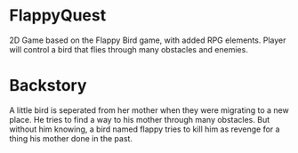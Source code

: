 # FlappyQuest
2D Game based on the Flappy Bird game, with added RPG elements. Player will control a bird that flies through many obstacles and enemies. 

# Backstory
A little bird is seperated from her mother when they were migrating to a new place. He tries to find a way to his mother through many obstacles. But without him knowing, a bird named flappy tries to kill him as revenge for a thing his mother done in the past.
